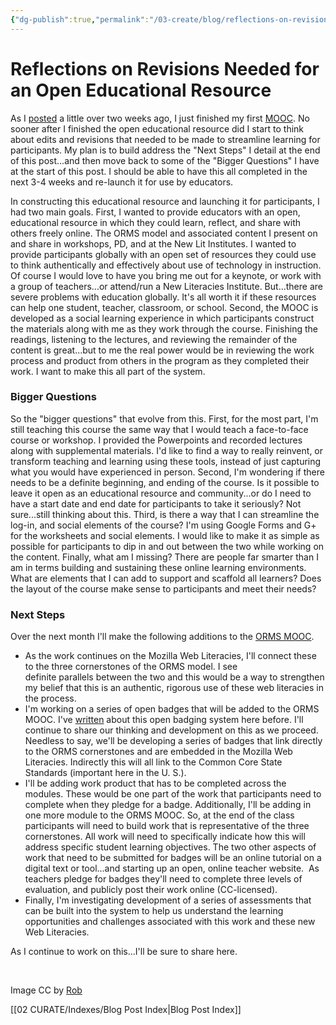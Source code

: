 ```yaml
---
{"dg-publish":true,"permalink":"/03-create/blog/reflections-on-revisions-needed-for-an-open-educational-resource/","title":"Reflections on Revisions Needed for an Open Educational Resource","tags":["badges","online-collaborative-inquiry","online-content-construction","online-reading-comprehension","orms"]}
---
```


# Reflections on Revisions Needed for an Open Educational Resource

As I [posted](http://wiobyrne.com/embedding-technology-instruction-in-common-core-state-standards-a-mooc/ "Embedding Technology Instruction in Common Core State Standards – A “MOOC”") a little over two weeks ago, I just finished my first [MOOC](https://sites.google.com/site/ormsmodel/). No sooner after I finished the open educational resource did I start to think about edits and revisions that needed to be made to streamline learning for participants. My plan is to build address the "Next Steps" I detail at the end of this post...and then move back to some of the "Bigger Questions" I have at the start of this post. I should be able to have this all completed in the next 3-4 weeks and re-launch it for use by educators.

In constructing this educational resource and launching it for participants, I had two main goals. First, I wanted to provide educators with an open, educational resource in which they could learn, reflect, and share with others freely online. The ORMS model and associated content I present on and share in workshops, PD, and at the New Lit Institutes. I wanted to provide participants globally with an open set of resources they could use to think authentically and effectively about use of technology in instruction. Of course I would love to have you bring me out for a keynote, or work with a group of teachers...or attend/run a New Literacies Institute. But...there are severe problems with education globally. It's all worth it if these resources can help one student, teacher, classroom, or school. Second, the MOOC is developed as a social learning experience in which participants construct the materials along with me as they work through the course. Finishing the readings, listening to the lectures, and reviewing the remainder of the content is great...but to me the real power would be in reviewing the work process and product from others in the program as they completed their work. I want to make this all part of the system.

### Bigger Questions

So the "bigger questions" that evolve from this. First, for the most part, I'm still teaching this course the same way that I would teach a face-to-face course or workshop. I provided the Powerpoints and recorded lectures along with supplemental materials. I'd like to find a way to really reinvent, or transform teaching and learning using these tools, instead of just capturing what you would have experienced in person. Second, I'm wondering if there needs to be a definite beginning, and ending of the course. Is it possible to leave it open as an educational resource and community...or do I need to have a start date and end date for participants to take it seriously? Not sure...still thinking about this. Third, is there a way that I can streamline the log-in, and social elements of the course? I'm using Google Forms and G+ for the worksheets and social elements. I would like to make it as simple as possible for participants to dip in and out between the two while working on the content. Finally, what am I missing? There are people far smarter than I am in terms building and sustaining these online learning environments. What are elements that I can add to support and scaffold all learners? Does the layout of the course make sense to participants and meet their needs?

### Next Steps

Over the next month I'll make the following additions to the [ORMS MOOC](https://sites.google.com/site/ormsmodel/).

- As the work continues on the Mozilla Web Literacies, I'll connect these to the three cornerstones of the ORMS model. I see definite parallels between the two and this would be a way to strengthen my belief that this is an authentic, rigorous use of these web literacies in the process.
- I'm working on a series of open badges that will be added to the ORMS MOOC. I've [written](http://wiobyrne.com/tag/badges/) about this open badging system here before. I'll continue to share our thinking and development on this as we proceed. Needless to say, we'll be developing a series of badges that link directly to the ORMS cornerstones and are embedded in the Mozilla Web Literacies. Indirectly this will all link to the Common Core State Standards (important here in the U. S.).
- I'll be adding work product that has to be completed across the modules. These would be one part of the work that participants need to complete when they pledge for a badge. Additionally, I'll be adding in one more module to the ORMS MOOC. So, at the end of the class participants will need to build work that is representative of the three cornerstones. All work will need to specifically indicate how this will address specific student learning objectives. The two other aspects of work that need to be submitted for badges will be an online tutorial on a digital text or tool...and starting up an open, online teacher website.  As teachers pledge for badges they'll need to complete three levels of evaluation, and publicly post their work online (CC-licensed).
- Finally, I'm investigating development of a series of assessments that can be built into the system to help us understand the learning opportunities and challenges associated with this work and these new Web Literacies.

As I continue to work on this...I'll be sure to share here.

 

Image CC by [Rob](http://www.flickr.com/photos/wildvanilla/4144225626/sizes/o/in/photostream/)

[[02 CURATE/Indexes/Blog Post Index\|Blog Post Index]]